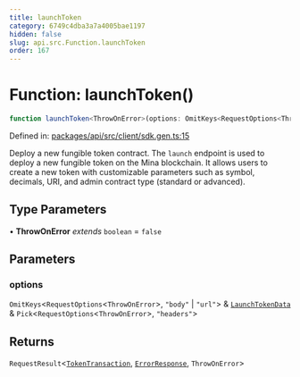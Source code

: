 ```yaml
---
title: launchToken
category: 6749c4dba3a7a4005bae1197
hidden: false
slug: api.src.Function.launchToken
order: 167
---
```


# Function: launchToken()

```ts
function launchToken<ThrowOnError>(options: OmitKeys<RequestOptions<ThrowOnError>, "body" | "url"> & LaunchTokenData & Pick<RequestOptions<ThrowOnError>, "headers">): RequestResult<TokenTransaction, ErrorResponse, ThrowOnError>
```

Defined in: [packages/api/src/client/sdk.gen.ts:15](https://github.com/zkcloudworker/minatokens-lib/blob/main/packages/api/src/client/sdk.gen.ts#L15)

Deploy a new fungible token contract.
The `launch` endpoint is used to deploy a new fungible token on the Mina blockchain.
It allows users to create a new token with customizable parameters such as symbol,
decimals, URI, and admin contract type (standard or advanced).

## Type Parameters

• **ThrowOnError** *extends* `boolean` = `false`

## Parameters

### options

`OmitKeys`\<`RequestOptions`\<`ThrowOnError`\>, `"body"` \| `"url"`\> & [`LaunchTokenData`](apisrctypealiaslaunchtokendata) & `Pick`\<`RequestOptions`\<`ThrowOnError`\>, `"headers"`\>

## Returns

`RequestResult`\<[`TokenTransaction`](apisrctypealiastokentransaction), [`ErrorResponse`](apisrctypealiaserrorresponse), `ThrowOnError`\>
